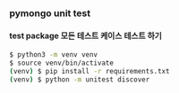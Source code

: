 ### pymongo unit test

#### test package 모든 테스트 케이스 테스트 하기 
```bash
$ python3 -m venv venv
$ source venv/bin/activate
(venv) $ pip install -r requirements.txt
(venv) $ python -m unitest discover
```